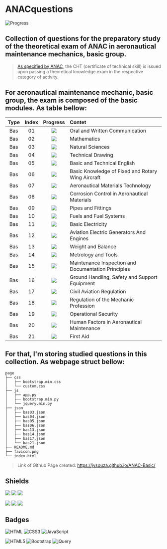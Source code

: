 # ANACquestions
![Progress](https://progress-bar.dev/27/?title=Completed%38&width=160&color=54aeff)

## Collection of questions for the preparatory study of the theoretical exam of ANAC in aeronautical maintenance mechanics, basic group.
> [As specified by ANAC](https://www.gov.br/anac/pt-br/assuntos/regulados/profissionais-da-aviacao-civil/processo-de-licencas-e-habilitacoes/arquivos/Port41452021ExamesteoricoseAnexos.pdf), the CHT (certificate of technical skill) is issued upon passing a theoretical knowledge exam in the respective category of activity.

## For aeronautical maintenance mechanic, basic group, the exam is composed of the basic modules. As table bellow:
| Type | Index | Progress | Contet |
| :--: | :---: | :------: | :----- |
| Bas | 01 | ![](https://img.shields.io/badge/-Doing-important) | Oral and Written Communication |
| Bas | 02 | ![](https://img.shields.io/badge/-Doing-important) | Mathematics |
| Bas | 03 | ![](https://img.shields.io/badge/-Done-success) | Natural Sciences |
| Bas | 04 | ![](https://img.shields.io/badge/-Done-success) | Technical Drawing |
| Bas | 05 | ![](https://img.shields.io/badge/-Done-success) | Basic and Technical English |
| Bas | 06 | ![](https://img.shields.io/badge/-Done-success) | Basic Knowledge of Fixed and Rotary Wing Aircraft |
| Bas | 07 | ![](https://img.shields.io/badge/-ToDo-inactive) | Aeronautical Materials Technology |
| Bas | 08 | ![](https://img.shields.io/badge/-ToDo-inactive) | Corrosion Control in Aeronautical Materials |
| Bas | 09 | ![](https://img.shields.io/badge/-ToDo-inactive) | Pipes and Fittings |
| Bas | 10 | ![](https://img.shields.io/badge/-ToDo-inactive) | Fuels and Fuel Systems |
| Bas | 11 | ![](https://img.shields.io/badge/-ToDo-inactive) | Basic Electricity |
| Bas | 12 | ![](https://img.shields.io/badge/-ToDo-inactive) | Aviation Electric Generators And Engines |
| Bas | 13 | ![](https://img.shields.io/badge/-Done-success) | Weight and Balance |
| Bas | 14 | ![](https://img.shields.io/badge/-Done-success) | Metrology and Tools |
| Bas | 15 | ![](https://img.shields.io/badge/-ToDo-inactive) | Maintenance Inspection and Documentation Principles |
| Bas | 16 | ![](https://img.shields.io/badge/-ToDo-inactive) | Ground Handling, Safety and Support Equipment |
| Bas | 17 | ![](https://img.shields.io/badge/-Done-success) | Civil Aviation Regulation |
| Bas | 18 | ![](https://img.shields.io/badge/-ToDo-inactive) | Regulation of the Mechanic Profession |
| Bas | 19 | ![](https://img.shields.io/badge/-Doing-important) | Operational Security |
| Bas | 20 | ![](https://img.shields.io/badge/-ToDo-inactive) | Human Factors in Aeronautical Maintenance |
| Bas | 21 | ![](https://img.shields.io/badge/-Done-success) | First Aid |

## For that, I'm storing studied questions in this collection. As webpage struct bellow:
```text
page
├── css
│   ├── bootstrap.min.css
│   └── custom.css
├── js
│   ├── app.py
│   ├── bootstrap.min.py
│   └── jquery.min.py
├── json
│   ├── bas03.json
│   ├── bas04.json
│   ├── bas05.json
│   ├── bas06.json
│   ├── bas13.json
│   ├── bas14.json
│   ├── bas17.json
│   └── bas21.json
├── README.md
├── favicon.png
└── index.html

```

> Link of Github Page created: https://jvsouza.github.io/ANAC-Basic/

## Shields
[![](https://img.shields.io/github/languages/top/jvsouza/ANAC-Basic)]()
[![](https://img.shields.io/github/languages/count/jvsouza/ANAC-Basic)]()
[![](https://img.shields.io/github/license/jvsouza/ANAC-Basic)]()

[![](https://img.shields.io/github/languages/code-size/jvsouza/ANAC-Basic)]()
[![](https://img.shields.io/github/repo-size/jvsouza/ANAC-Basic)]()
[![](https://img.shields.io/github/last-commit/jvsouza/ANAC-Basic)]()

## Badges
![HTML](https://img.shields.io/badge/HTML-239120?style=for-the-badge&logo=html5&logoColor=white)
![CSS3](https://img.shields.io/badge/css3-%231572B6.svg?style=for-the-badge&logo=css3&logoColor=white)
![JavaScript](https://img.shields.io/badge/javascript-%23323330.svg?style=for-the-badge&logo=javascript&logoColor=%23F7DF1E)

![HTML5](https://img.shields.io/badge/html5-%23E34F26.svg?style=for-the-badge&logo=html5&logoColor=white)
![Bootstrap](https://img.shields.io/badge/bootstrap-%23563D7C.svg?style=for-the-badge&logo=bootstrap&logoColor=white)
![jQuery](https://img.shields.io/badge/jquery-%230769AD.svg?style=for-the-badge&logo=jquery&logoColor=white)
